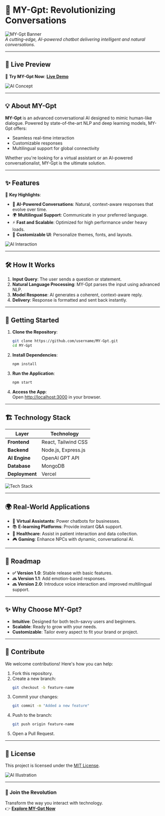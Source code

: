 
# 🌌 **MY-Gpt: Revolutionizing Conversations**  

![MY-Gpt Banner](https://miro.medium.com/v2/resize:fit:1400/format:webp/1*RZscCeAzRw6sRGdfzhK4yw.png)  
_A cutting-edge, AI-powered chatbot delivering intelligent and natural conversations._  

---

## 🌟 **Live Preview**  

🎉 **Try MY-Gpt Now**: [**Live Demo**](https://my-gpt-git-master-krish-prajapatis-projects.vercel.app/)  

![AI Concept](https://techcrunch.com/wp-content/uploads/2023/05/AI-illustration.jpg?w=1390&crop=1)  

---

## 💡 **About MY-Gpt**  

**MY-Gpt** is an advanced conversational AI designed to mimic human-like dialogue. Powered by state-of-the-art NLP and deep learning models, MY-Gpt offers:  
- Seamless real-time interaction  
- Customizable responses  
- Multilingual support for global connectivity  

Whether you're looking for a virtual assistant or an AI-powered conversationalist, MY-Gpt is the ultimate solution.  

---

## ✨ **Features**  

🔑 **Key Highlights**:  
- 🧠 **AI-Powered Conversations**: Natural, context-aware responses that evolve over time.  
- 🌍 **Multilingual Support**: Communicate in your preferred language.  
- ⚡ **Fast and Scalable**: Optimized for high performance under heavy loads.  
- 🎨 **Customizable UI**: Personalize themes, fonts, and layouts.  

![AI Interaction](https://cdn.analyticsvidhya.com/wp-content/uploads/2021/06/AIML.jpg)  

---

## 🛠️ **How It Works**  

1. **Input Query**: The user sends a question or statement.  
2. **Natural Language Processing**: MY-Gpt parses the input using advanced NLP.  
3. **Model Response**: AI generates a coherent, context-aware reply.  
4. **Delivery**: Response is formatted and sent back instantly.  

---

## 📖 **Getting Started**  

1. **Clone the Repository**:  
   ```bash
   git clone https://github.com/username/MY-Gpt.git
   cd MY-Gpt
   ```

2. **Install Dependencies**:  
   ```bash
   npm install
   ```

3. **Run the Application**:  
   ```bash
   npm start
   ```

4. **Access the App**:  
   Open [http://localhost:3000](http://localhost:3000) in your browser.  

---

## 🏗️ **Technology Stack**  

| Layer             | Technology                   |
|-------------------|------------------------------|
| **Frontend**      | React, Tailwind CSS          |
| **Backend**       | Node.js, Express.js          |
| **AI Engine**     | OpenAI GPT API               |
| **Database**      | MongoDB                      |
| **Deployment**    | Vercel                       |

![Tech Stack](https://miro.medium.com/v2/resize:fit:1200/1*PThJCs4YEBhHE_Pocix-pQ.png)  

---

## 🌍 **Real-World Applications**  

- 🤖 **Virtual Assistants**: Power chatbots for businesses.  
- 📚 **E-learning Platforms**: Provide instant Q&A support.  
- 🏥 **Healthcare**: Assist in patient interaction and data collection.  
- 🎮 **Gaming**: Enhance NPCs with dynamic, conversational AI.  

---

## 🚧 **Roadmap**  

- **✅ Version 1.0**: Stable release with basic features.  
- **🔜 Version 1.1**: Add emotion-based responses.  
- **🔜 Version 2.0**: Introduce voice interaction and improved multilingual support.  

---

## ✨ **Why Choose MY-Gpt?**  

- **Intuitive**: Designed for both tech-savvy users and beginners.  
- **Scalable**: Ready to grow with your needs.  
- **Customizable**: Tailor every aspect to fit your brand or project.  

---

## 🙌 **Contribute**  

We welcome contributions! Here's how you can help:  
1. Fork this repository.  
2. Create a new branch:  
   ```bash
   git checkout -b feature-name
   ```  
3. Commit your changes:  
   ```bash
   git commit -m "Added a new feature"
   ```  
4. Push to the branch:  
   ```bash
   git push origin feature-name
   ```  
5. Open a Pull Request.  

---

## 📜 **License**  
This project is licensed under the [MIT License](LICENSE).  

![AI Illustration](https://cdn-images-1.medium.com/max/800/1*plDwIVTZIlgR3JAbLLfYMg.png)  

---  

### 🚀 **Join the Revolution**  

Transform the way you interact with technology.  
👉 **[Explore MY-Gpt Now](https://my-gpt-git-master-krish-prajapatis-projects.vercel.app/)**  
